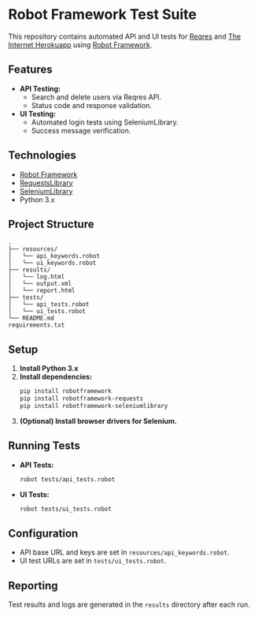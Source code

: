 # Robot Framework Test Suite

This repository contains automated API and UI tests for [Reqres](https://reqres.in/) and [The Internet Herokuapp](https://the-internet.herokuapp.com/login) using [Robot Framework](https://robotframework.org/).

## Features

- **API Testing:**
  - Search and delete users via Reqres API.
  - Status code and response validation.
- **UI Testing:**
  - Automated login tests using SeleniumLibrary.
  - Success message verification.

## Technologies

- [Robot Framework](https://robotframework.org/)
- [RequestsLibrary](https://github.com/MarketSquare/robotframework-requests)
- [SeleniumLibrary](https://github.com/robotframework/SeleniumLibrary)
- Python 3.x

## Project Structure

```
.
├── resources/
│   └── api_keywords.robot
│   └── ui_keywords.robot
├── results/
│   └── log.html
│   └── output.xml
│   └── report.html
├── tests/
│   └── api_tests.robot
│   └── ui_tests.robot
└── README.md
requirements.txt
```

## Setup

1. **Install Python 3.x**
2. **Install dependencies:**
   ```sh
   pip install robotframework
   pip install robotframework-requests
   pip install robotframework-seleniumlibrary
   ```
3. **(Optional) Install browser drivers for Selenium.**

## Running Tests

- **API Tests:**
  ```sh
  robot tests/api_tests.robot
  ```
- **UI Tests:**
  ```sh
  robot tests/ui_tests.robot
  ```

## Configuration

- API base URL and keys are set in `resources/api_keywords.robot`.
- UI test URLs are set in `tests/ui_tests.robot`.

## Reporting

Test results and logs are generated in the `results` directory after each run.
